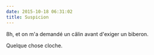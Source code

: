 ```yaml
---
date: 2015-10-18 06:31:02
title: Suspicion
---
```


8h, et on m'a demandé un câlin avant d'exiger un biberon.

Quelque chose cloche.
